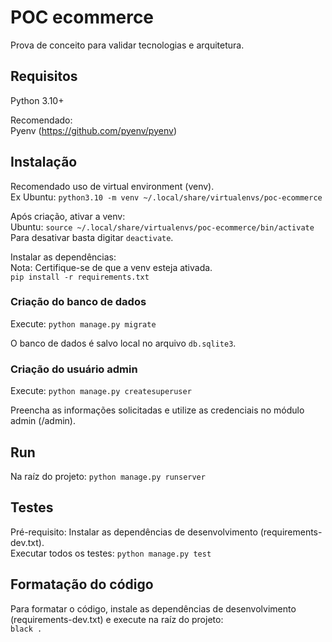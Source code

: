 # POC ecommerce
Prova de conceito para validar tecnologias e arquitetura.

## Requisitos
Python 3.10+

Recomendado:<br>
Pyenv (https://github.com/pyenv/pyenv)

## Instalação
Recomendado uso de virtual environment (venv).<br>
Ex Ubuntu: `python3.10 -m venv ~/.local/share/virtualenvs/poc-ecommerce`

Após criação, ativar a venv:<br>
Ubuntu: `source ~/.local/share/virtualenvs/poc-ecommerce/bin/activate`<br>
Para desativar basta digitar `deactivate`.

Instalar as dependências:<br>
Nota: Certifique-se de que a venv esteja ativada.<br>
`pip install -r requirements.txt`

### Criação do banco de dados
Execute: `python manage.py migrate`

O banco de dados é salvo local no arquivo `db.sqlite3`.

### Criação do usuário admin
Execute: `python manage.py createsuperuser`

Preencha as informações solicitadas e utilize as credenciais no módulo admin (/admin).

## Run
Na raíz do projeto: `python manage.py runserver`

## Testes
Pré-requisito: Instalar as dependências de desenvolvimento (requirements-dev.txt).<br>
Executar todos os testes: `python manage.py test`

## Formatação do código
Para formatar o código, instale as dependências de desenvolvimento (requirements-dev.txt) e execute na raíz 
do projeto:<br>
`black .`
